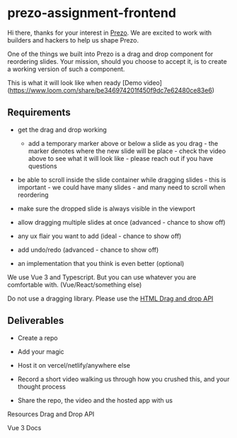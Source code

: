 # prezo-assignment-frontend

Hi there, thanks for your interest in [Prezo](https://prezo.ai). We are excited to work with builders and hackers to help us shape Prezo.

One of the things we built into Prezo is a drag and drop component for reordering slides. Your mission, should you choose to accept it, is to create a working version of such a component.

This is what it will look like when ready [Demo video] (https://www.loom.com/share/be346974201f450f9dc7e62480ce83e6)

## Requirements
- get the drag and drop working
  - add a temporary marker above or below a slide as you drag - the marker denotes where the new slide will be place - check the video above to see what it will look like - please reach out if you have questions

- be able to scroll inside the slide container while dragging slides - this is important - we could have many slides - and many need to scroll when reordering

- make sure the dropped slide is always visible in the viewport

- allow dragging multiple slides at once (advanced - chance to show off)

- any ux flair you want to add (ideal - chance to show off)

- add undo/redo (advanced - chance to show off)

- an implementation that you think is even better (optional)


We use Vue 3 and Typescript. But you can use whatever you are comfortable with. (Vue/React/something else)

Do not use a dragging library. Please use the [HTML Drag and drop API](https://developer.mozilla.org/en-US/docs/Web/API/HTML_Drag_and_Drop_API)


## Deliverables
- Create a repo

- Add your magic

- Host it on vercel/netlify/anywhere else

- Record a short video walking us through how you crushed this, and your thought process

- Share the repo, the video and the hosted app with us

Resources
Drag and Drop API

Vue 3 Docs

